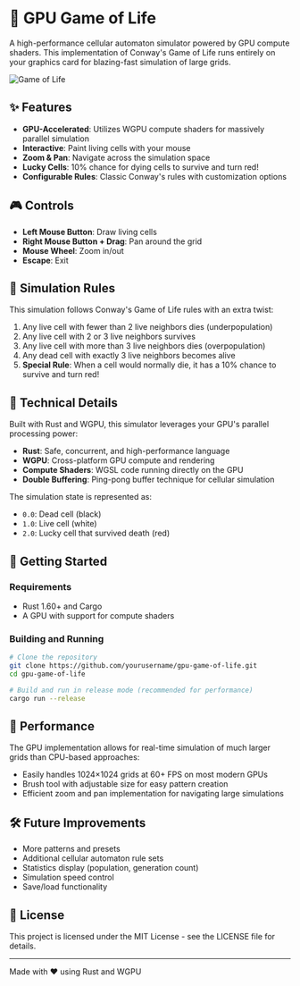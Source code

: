 # 🌠 GPU Game of Life

A high-performance cellular automaton simulator powered by GPU compute shaders. This implementation of Conway's Game of Life runs entirely on your graphics card for blazing-fast simulation of large grids.

![Game of Life](https://media.giphy.com/media/v1.Y2lkPTc5MGI3NjExcjQxM2s4cTRvM3BwdXQxZW41Y3NqcmIzMHVlaGlscnJtbGUyMHJvbCZlcD12MV9pbnRlcm5hbF9naWZfYnlfaWQmY3Q9Zw/3og0ILr4ttBPRBjYoE/giphy.gif)

## ✨ Features

- **GPU-Accelerated**: Utilizes WGPU compute shaders for massively parallel simulation
- **Interactive**: Paint living cells with your mouse
- **Zoom & Pan**: Navigate across the simulation space
- **Lucky Cells**: 10% chance for dying cells to survive and turn red!
- **Configurable Rules**: Classic Conway's rules with customization options

## 🎮 Controls

- **Left Mouse Button**: Draw living cells
- **Right Mouse Button + Drag**: Pan around the grid
- **Mouse Wheel**: Zoom in/out
- **Escape**: Exit

## 🧬 Simulation Rules

This simulation follows Conway's Game of Life rules with an extra twist:

1. Any live cell with fewer than 2 live neighbors dies (underpopulation)
2. Any live cell with 2 or 3 live neighbors survives
3. Any live cell with more than 3 live neighbors dies (overpopulation)
4. Any dead cell with exactly 3 live neighbors becomes alive
5. **Special Rule**: When a cell would normally die, it has a 10% chance to survive and turn red!

## 🔧 Technical Details

Built with Rust and WGPU, this simulator leverages your GPU's parallel processing power:

- **Rust**: Safe, concurrent, and high-performance language
- **WGPU**: Cross-platform GPU compute and rendering
- **Compute Shaders**: WGSL code running directly on the GPU
- **Double Buffering**: Ping-pong buffer technique for cellular simulation

The simulation state is represented as:
- `0.0`: Dead cell (black)
- `1.0`: Live cell (white)
- `2.0`: Lucky cell that survived death (red)

## 🚀 Getting Started

### Requirements
- Rust 1.60+ and Cargo
- A GPU with support for compute shaders

### Building and Running

```bash
# Clone the repository
git clone https://github.com/yourusername/gpu-game-of-life.git
cd gpu-game-of-life

# Build and run in release mode (recommended for performance)
cargo run --release
```

## 🎯 Performance

The GPU implementation allows for real-time simulation of much larger grids than CPU-based approaches:

- Easily handles 1024×1024 grids at 60+ FPS on most modern GPUs
- Brush tool with adjustable size for easy pattern creation
- Efficient zoom and pan implementation for navigating large simulations

## 🛠️ Future Improvements

- More patterns and presets
- Additional cellular automaton rule sets
- Statistics display (population, generation count)
- Simulation speed control
- Save/load functionality

## 📜 License

This project is licensed under the MIT License - see the LICENSE file for details.

---

Made with ❤️ using Rust and WGPU 